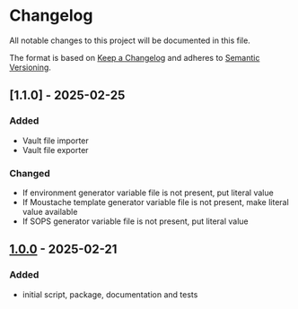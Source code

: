 <!-- markdownlint-disable MD024 -->

# Changelog

All notable changes to this project will be documented in this file.

The format is based on [Keep a Changelog](https://keepachangelog.com/en/1.0.0/)
and adheres to [Semantic Versioning](https://semver.org/).

## [1.1.0] - 2025-02-25

### Added

- Vault file importer
- Vault file exporter

### Changed

- If environment generator variable file is not present, put literal value
- If Moustache template generator variable file is not present, make literal
  value available
- If SOPS generator variable file is not present, put literal value

## [1.0.0] - 2025-02-21

### Added

- initial script, package, documentation and tests

[1.0.0]: https://github.com/altibiz/rumor/releases/tag/1.0.0
